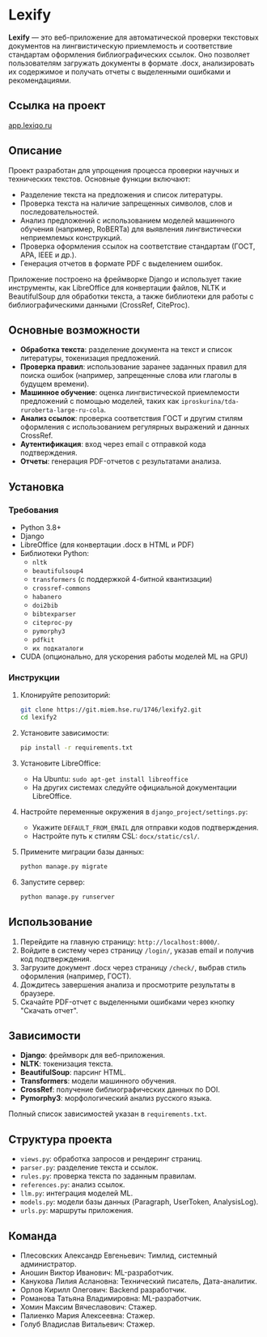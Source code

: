 # Lexify

**Lexify** — это веб-приложение для автоматической проверки текстовых документов на лингвистическую приемлемость и соответствие стандартам оформления библиографических ссылок. Оно позволяет пользователям загружать документы в формате .docx, анализировать их содержимое и получать отчеты с выделенными ошибками и рекомендациями.

## Ссылка на проект

[app.lexiqo.ru](https://app.lexiqo.ru/)

## Описание

Проект разработан для упрощения процесса проверки научных и технических текстов. Основные функции включают:
- Разделение текста на предложения и список литературы.
- Проверка текста на наличие запрещенных символов, слов и последовательностей.
- Анализ предложений с использованием моделей машинного обучения (например, RoBERTa) для выявления лингвистически неприемлемых конструкций.
- Проверка оформления ссылок на соответствие стандартам (ГОСТ, APA, IEEE и др.).
- Генерация отчетов в формате PDF с выделением ошибок.

Приложение построено на фреймворке Django и использует такие инструменты, как LibreOffice для конвертации файлов, NLTK и BeautifulSoup для обработки текста, а также библиотеки для работы с библиографическими данными (CrossRef, CiteProc).

## Основные возможности

- **Обработка текста**: разделение документа на текст и список литературы, токенизация предложений.
- **Проверка правил**: использование заранее заданных правил для поиска ошибок (например, запрещенные слова или глаголы в будущем времени).
- **Машинное обучение**: оценка лингвистической приемлемости предложений с помощью моделей, таких как `iproskurina/tda-ruroberta-large-ru-cola`.
- **Анализ ссылок**: проверка соответствия ГОСТ и другим стилям оформления с использованием регулярных выражений и данных CrossRef.
- **Аутентификация**: вход через email с отправкой кода подтверждения.
- **Отчеты**: генерация PDF-отчетов с результатами анализа.

## Установка

### Требования

- Python 3.8+
- Django
- LibreOffice (для конвертации .docx в HTML и PDF)
- Библиотеки Python:
  - `nltk`
  - `beautifulsoup4`
  - `transformers` (с поддержкой 4-битной квантизации)
  - `crossref-commons`
  - `habanero`
  - `doi2bib`
  - `bibtexparser`
  - `citeproc-py`
  - `pymorphy3`
  - `pdfkit`
  - `их подкаталоги`
- CUDA (опционально, для ускорения работы моделей ML на GPU)

### Инструкции

1. Клонируйте репозиторий:
   ```bash
   git clone https://git.miem.hse.ru/1746/lexify2.git
   cd lexify2
   ```

2. Установите зависимости:
   ```bash
   pip install -r requirements.txt
   ```

3. Установите LibreOffice:
   - На Ubuntu: `sudo apt-get install libreoffice`
   - На других системах следуйте официальной документации LibreOffice.

4. Настройте переменные окружения в `django_project/settings.py`:
   - Укажите `DEFAULT_FROM_EMAIL` для отправки кодов подтверждения.
   - Настройте путь к стилям CSL: `docx/static/csl/`.

5. Примените миграции базы данных:
   ```bash
   python manage.py migrate
   ```

6. Запустите сервер:
   ```bash
   python manage.py runserver
   ```

## Использование

1. Перейдите на главную страницу: `http://localhost:8000/`.
2. Войдите в систему через страницу `/login/`, указав email и получив код подтверждения.
3. Загрузите документ .docx через страницу `/check/`, выбрав стиль оформления (например, ГОСТ).
4. Дождитесь завершения анализа и просмотрите результаты в браузере.
5. Скачайте PDF-отчет с выделенными ошибками через кнопку "Скачать отчет".


## Зависимости

- **Django**: фреймворк для веб-приложения.
- **NLTK**: токенизация текста.
- **BeautifulSoup**: парсинг HTML.
- **Transformers**: модели машинного обучения.
- **CrossRef**: получение библиографических данных по DOI.
- **Pymorphy3**: морфологический анализ русского языка.

Полный список зависимостей указан в `requirements.txt`.

## Структура проекта

- `views.py`: обработка запросов и рендеринг страниц.
- `parser.py`: разделение текста и ссылок.
- `rules.py`: проверка текста по заданным правилам.
- `references.py`: анализ ссылок.
- `llm.py`: интеграция моделей ML.
- `models.py`: модели базы данных (Paragraph, UserToken, AnalysisLog).
- `urls.py`: маршруты приложения.

## Команда

- Плесовских Александр Евгеньевич: Тимлид, системный администратор.
- Аношин Виктор Иванович: ML-разработчик.
- Канукова Лилия Аслановна: Технический писатель, Дата-аналитик.
- Орлов Кирилл Олегович: Backend разработчик.
- Романова Татьяна Владимировна: ML-разработчик.
- Хомин Максим Вячеславович: Стажер.
- Палиенко Мария Алексеевна: Стажер.
- Голуб Владислав Витальевич: Стажер.
